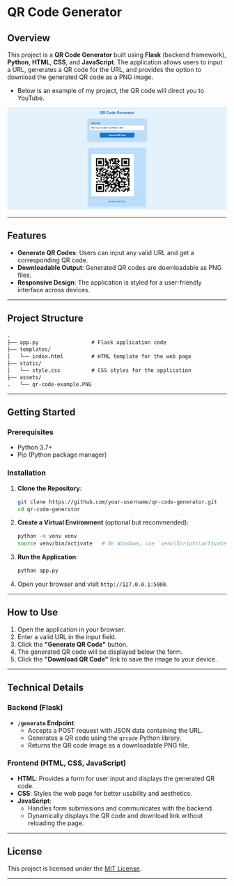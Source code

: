 # QR Code Generator

## Overview

This project is a **QR Code Generator** built using **Flask** (backend framework), **Python**, **HTML**, **CSS**, and **JavaScript**. The application allows users to input a URL, generates a QR code for the URL, and provides the option to download the generated QR code as a PNG image.

- Below is an example of my project, the QR code will direct you to YouTube.

![QR Code Example](QR_code_generator/assets/qr-code-example.PNG)

---

## Features

- **Generate QR Codes**: Users can input any valid URL and get a corresponding QR code.
- **Downloadable Output**: Generated QR codes are downloadable as PNG files.
- **Responsive Design**: The application is styled for a user-friendly interface across devices.

---

## Project Structure

```plaintext
.
├── app.py                 # Flask application code
├── templates/
│   └── index.html         # HTML template for the web page
├── static/
│   └── style.css          # CSS styles for the application
├── assets/
.   └── qr-code-example.PNG    
```

---

## Getting Started

### Prerequisites

- Python 3.7+
- Pip (Python package manager)

### Installation

1. **Clone the Repository**:
   ```bash
   git clone https://github.com/your-username/qr-code-generator.git
   cd qr-code-generator
   ```

2. **Create a Virtual Environment** (optional but recommended):
   ```bash
   python -m venv venv
   source venv/bin/activate   # On Windows, use `venv\Scripts\activate`
   ```

3. **Run the Application**:
   ```bash
   python app.py
   ```

4. Open your browser and visit `http://127.0.0.1:5000`.

---

## How to Use

1. Open the application in your browser.
2. Enter a valid URL in the input field.
3. Click the **"Generate QR Code"** button.
4. The generated QR code will be displayed below the form.
5. Click the **"Download QR Code"** link to save the image to your device.

---

## Technical Details

### Backend (Flask)

- **`/generate` Endpoint**:
  - Accepts a POST request with JSON data containing the URL.
  - Generates a QR code using the `qrcode` Python library.
  - Returns the QR code image as a downloadable PNG file.

### Frontend (HTML, CSS, JavaScript)

- **HTML**: Provides a form for user input and displays the generated QR code.
- **CSS**: Styles the web page for better usability and aesthetics.
- **JavaScript**:
  - Handles form submissions and communicates with the backend.
  - Dynamically displays the QR code and download link without reloading the page.

---


## License

This project is licensed under the [MIT License](LICENSE). 

---
